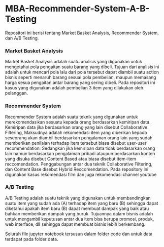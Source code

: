 # MBA-Recommender-System-A-B-Testing
Repositori ini berisi tentang Market Basket Analysis, Recommender System, dan A/B Testing.
### Market Basket Analysis
Market Basket Analysis adalah suatu analisis yang digunakan untuk mengetahui pola pengaitan suatu barang yang dibeli. Tujuan dari analisis ini adalah untuk mencari pola lalu dari pola tersebut dapat diambil suatu action bisnis seperti menaruh barang sesuai pola pembelian, maupun memasang harga sesua pengaitan antar barang yang sering dibeli. Pada repositori ini kasus yang digunakan adalah pembelian 3 item yang dilakukan oleh pelanggan.
### Recommender System
Recommender System adalah suatu teknik yang digunakan untuk merekomendasikan sesuatu kepada orang berdasarkan kemiripan data. Kemiripan data jika berdasarkan orang yang lain disebut Collaborative Filtering, Maksudnya adalah rekomendasi item yang diberikan kepada seseorang akan diambil berdasarkan pengalaman orang lain yang sudah memberikan penilaian terhadap item tersebut biasa disebut user-user recommendation. Sedangkan jika kemiripan data tidak berdasarkan orang lain namun berdasarkan pengalaman pribadi ataupun berdasarkan konten yang disuka disebut Content Based atau biasa disebut item-item reccomendation. Penggabungan antar dua teknik Collaborative Filtering, dan Content Base disebut Hybrid Reccomendation. Pada repository ini digunakan kasus rekomendasi film dan juga rekomendasi channel youtube
### A/B Testing
A/B Testing adalah suatu teknik yang digunakan untuk membandingkan suatu item yang sudah ada (A) terhadap item yang baru (B) sehingga dapat diketahui apakah item baru (B) dapat membuat dampak yang baik atau bahkan memberikan dampak yang buruk. Tujuannya dalam bisnis adalah untuk mengambil keputusan antar dua item bisa berupa promosi, produk, web interface, dll sehingga dapat membuat bisnis lebih berkembang.

Seluruh file jupyter notebook tersusun dalam folder code dan untuk data terdapat pada folder data.
